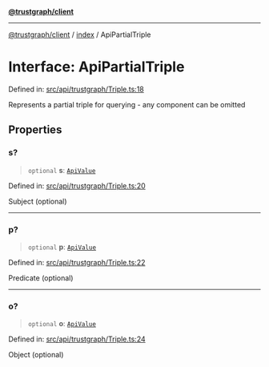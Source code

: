 [**@trustgraph/client**](../../README.md)

***

[@trustgraph/client](../../README.md) / [index](../README.md) / ApiPartialTriple

# Interface: ApiPartialTriple

Defined in: [src/api/trustgraph/Triple.ts:18](https://github.com/trustgraph-ai/trustgraph-ts-client/blob/24d0d0886a310c1fecf9e6fc95cd3a24cf32c92e/src/api/trustgraph/Triple.ts#L18)

Represents a partial triple for querying - any component can be omitted

## Properties

### s?

> `optional` **s**: [`ApiValue`](ApiValue.md)

Defined in: [src/api/trustgraph/Triple.ts:20](https://github.com/trustgraph-ai/trustgraph-ts-client/blob/24d0d0886a310c1fecf9e6fc95cd3a24cf32c92e/src/api/trustgraph/Triple.ts#L20)

Subject (optional)

***

### p?

> `optional` **p**: [`ApiValue`](ApiValue.md)

Defined in: [src/api/trustgraph/Triple.ts:22](https://github.com/trustgraph-ai/trustgraph-ts-client/blob/24d0d0886a310c1fecf9e6fc95cd3a24cf32c92e/src/api/trustgraph/Triple.ts#L22)

Predicate (optional)

***

### o?

> `optional` **o**: [`ApiValue`](ApiValue.md)

Defined in: [src/api/trustgraph/Triple.ts:24](https://github.com/trustgraph-ai/trustgraph-ts-client/blob/24d0d0886a310c1fecf9e6fc95cd3a24cf32c92e/src/api/trustgraph/Triple.ts#L24)

Object (optional)
